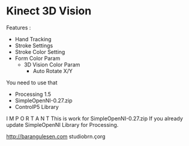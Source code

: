 Kinect 3D Vision 
==================
Features : 
- Hand Tracking 
 - Stroke Settings 
  - Stroke Color Setting 
   - Form Color Param
     - 3D Vision Color Param 
       - Auto Rotate X/Y

You need to use that  
- Processing 1.5
- SimpleOpenNI-0.27.zip
- ControlP5 Library

I M P O R T A N T 
This is work for SimpleOpenNI-0.27.zip If you already update SimpleOpenNI Library for Processing.

http://barangulesen.com
studiobrn.çorg
